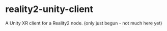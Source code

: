 # reality2-unity-client
A Unity XR client for a Reality2 node.
(only just begun - not much here yet)
